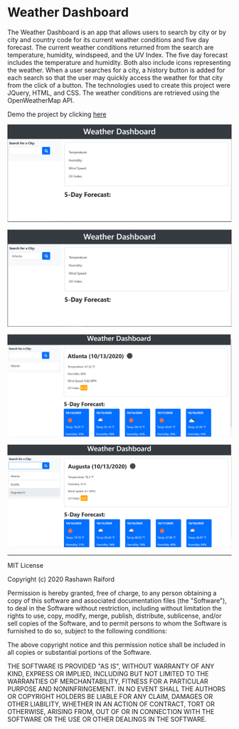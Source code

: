 # Weather Dashboard

The Weather Dashboard is an app that allows users to search by city or by city and country code for its current weather conditions and five day forecast. The current weather conditions returned from the search are temperature, humidity, windspeed, and the UV Index. The five day forecast includes the temperature and humidity. Both also include icons representing the weather. When a user searches for a city, a history button is added for each search so that the user may quickly access the weather for that city from the click of a button. The technologies used to create this project were JQuery, HTML, and CSS. The weather conditions are retrieved using the OpenWeatherMap API.

Demo the project by clicking [here](https://raiford2530.github.io/weather-dashboard/)

![Screenshot #1](/screenshot1.PNG)

![Screenshot #2](/screenshot2.PNG)

![Screenshot #3](/screenshot3.PNG)

![Screenshot #4](/screenshot4.PNG)



---------------------------------------------------------------------------------------------------------------------------------------------------------

MIT License

Copyright (c) 2020 Rashawn Raiford

Permission is hereby granted, free of charge, to any person obtaining a copy
of this software and associated documentation files (the "Software"), to deal
in the Software without restriction, including without limitation the rights
to use, copy, modify, merge, publish, distribute, sublicense, and/or sell
copies of the Software, and to permit persons to whom the Software is
furnished to do so, subject to the following conditions:

The above copyright notice and this permission notice shall be included in all
copies or substantial portions of the Software.

THE SOFTWARE IS PROVIDED "AS IS", WITHOUT WARRANTY OF ANY KIND, EXPRESS OR
IMPLIED, INCLUDING BUT NOT LIMITED TO THE WARRANTIES OF MERCHANTABILITY,
FITNESS FOR A PARTICULAR PURPOSE AND NONINFRINGEMENT. IN NO EVENT SHALL THE
AUTHORS OR COPYRIGHT HOLDERS BE LIABLE FOR ANY CLAIM, DAMAGES OR OTHER
LIABILITY, WHETHER IN AN ACTION OF CONTRACT, TORT OR OTHERWISE, ARISING FROM,
OUT OF OR IN CONNECTION WITH THE SOFTWARE OR THE USE OR OTHER DEALINGS IN THE
SOFTWARE.